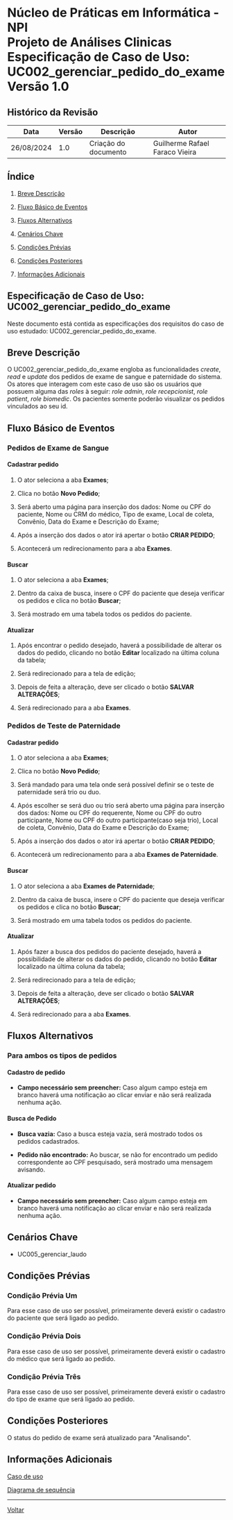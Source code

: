 # Núcleo de Práticas em Informática - NPI </br> Projeto de Análises Clinicas </br> Especificação de Caso de Uso: UC002_gerenciar_pedido_do_exame </br> Versão 1.0

## Histórico da Revisão

| Data | Versão | Descrição | Autor |
| ---- | ------ | --------- | ----- |
| 26/08/2024 | 1.0 | Criação do documento | Guilherme Rafael Faraco Vieira |

## Índice

1. [Breve Descrição](#breve-descrição)

2. [Fluxo Básico de Eventos](#fluxo-básico-de-eventos)

3. [Fluxos Alternativos](#fluxos-alternativos)

4. [Cenários Chave](#cenários-chave)

5. [Condições Prévias](#condições-prévias)

6. [Condições Posteriores](#condições-posteriores)

7. [Informações Adicionais](#informações-adicionais)

## Especificação de Caso de Uso: UC002_gerenciar_pedido_do_exame

Neste documento está contida as especificações dos requisitos do caso de uso estudado: UC002_gerenciar_pedido_do_exame.

## Breve Descrição

O UC002_gerenciar_pedido_do_exame engloba as funcionalidades *create*, *read* e *update* dos pedidos de exame de sangue e paternidade do sistema. Os atores que interagem com este caso de uso são os usuários que possuem alguma das *roles* à seguir: *role admin*, *role recepcionist*, *role patient*, *role biomedic*. Os pacientes somente poderão visualizar os pedidos vinculados ao seu id.

## Fluxo Básico de Eventos

### Pedidos de Exame de Sangue

#### Cadastrar pedido

1. O ator seleciona a aba **Exames**;

2. Clica no botão **Novo Pedido**;

3. Será aberto uma página para inserção dos dados: Nome ou CPF do paciente, Nome ou CRM do médico, Tipo de exame, Local de coleta, Convênio, Data do Exame e Descrição do Exame;

4. Após a inserção dos dados o ator irá apertar o botão **CRIAR PEDIDO**;

5. Acontecerá um redirecionamento para a aba **Exames**.

#### Buscar

1. O ator seleciona a aba **Exames**;

2. Dentro da caixa de busca, insere o CPF do paciente que deseja verificar os pedidos e clica no botão **Buscar**;

3. Será mostrado em uma tabela todos os pedidos do paciente.
  
#### Atualizar

1. Após encontrar o pedido desejado, haverá a possibilidade de alterar os dados do pedido, clicando no botão **Editar** localizado na última coluna da tabela;

2. Será redirecionado para a tela de edição;

3. Depois de feita a alteração, deve ser clicado o botão **SALVAR ALTERAÇÕES**;

4. Será redirecionado para a aba **Exames**.

### Pedidos de Teste de Paternidade

#### Cadastrar pedido

1. O ator seleciona a aba **Exames**;

2. Clica no botão **Novo Pedido**;

3. Será mandado para uma tela onde será possível definir se o teste de paternidade será trio ou duo.

4. Após escolher se será duo ou trio será aberto uma página para inserção dos dados: Nome ou CPF do requerente, Nome ou CPF do outro participante, Nome ou CPF do outro participante(caso seja trio), Local de coleta, Convênio, Data do Exame e Descrição do Exame;

5. Após a inserção dos dados o ator irá apertar o botão **CRIAR PEDIDO**;

6. Acontecerá um redirecionamento para a aba **Exames de Paternidade**.

#### Buscar

1. O ator seleciona a aba **Exames de Paternidade**;

2. Dentro da caixa de busca, insere o CPF do paciente que deseja verificar os pedidos e clica no botão **Buscar**;

3. Será mostrado em uma tabela todos os pedidos do paciente.
  
#### Atualizar

1. Após fazer a busca dos pedidos do paciente desejado, haverá a possibilidade de alterar os dados do pedido, clicando no botão **Editar** localizado na última coluna da tabela;

2. Será redirecionado para a tela de edição;

3. Depois de feita a alteração, deve ser clicado o botão **SALVAR ALTERAÇÕES**;

4. Será redirecionado para a aba **Exames**.

## Fluxos Alternativos

### Para ambos os tipos de pedidos

#### Cadastro de pedido
  
- **Campo necessário sem preencher:** Caso algum campo esteja em branco haverá uma notificação ao clicar enviar e não será realizada nenhuma ação.

#### Busca de Pedido

- **Busca vazia:** Caso a busca esteja vazia, será mostrado todos os pedidos cadastrados.

- **Pedido não encontrado:** Ao buscar, se não for encontrado um pedido correspondente ao CPF pesquisado, será mostrado uma mensagem avisando.

#### Atualizar pedido
  
- **Campo necessário sem preencher:** Caso algum campo esteja em branco haverá uma notificação ao clicar enviar e não será realizada nenhuma ação.

## Cenários Chave

- UC005_gerenciar_laudo

## Condições Prévias

### Condição Prévia Um

Para esse caso de uso ser possível, primeiramente deverá existir o cadastro do paciente que será ligado ao pedido.

### Condição Prévia Dois

Para esse caso de uso ser possível, primeiramente deverá existir o cadastro do médico que será ligado ao pedido.

### Condição Prévia Três

Para esse caso de uso ser possível, primeiramente deverá existir o cadastro do tipo de exame que será ligado ao pedido.

## Condições Posteriores

O status do pedido de exame será atualizado para "Analisando".

## Informações Adicionais

[Caso de uso](../caso_de_uso.md)

[Diagrama de sequência](../diagramas_de_sequencia/UC002_gerenciar_pedido_do_exame.md)

---

[Voltar](README.md)

